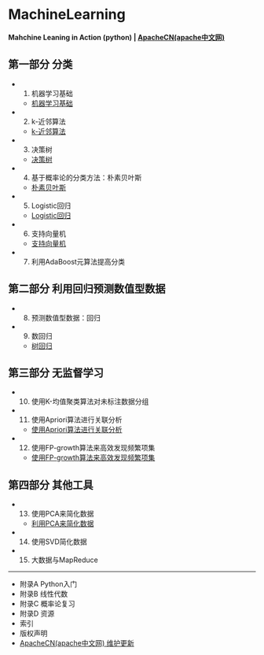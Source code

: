 # MachineLearning

**Mahchine Leaning in Action (python) | [ApacheCN(apache中文网)](http://www.apache.wiki/display/ML)**

## 第一部分  分类

* 1) 机器学习基础
    * [机器学习基础](./docs/1.机器学习基础.md)
* 2) k-近邻算法
    * [k-近邻算法](./docs/2.k-近邻算法.md)
* 3) 决策树
    * [决策树](./docs/3.决策树.md)
* 4) 基于概率论的分类方法：朴素贝叶斯
    * [朴素贝叶斯](./docs/4.朴素贝叶斯.md)
* 5) Logistic回归
    * [Logistic回归](./docs/5.Logistic回归.md)
* 6) 支持向量机
    * [支持向量机](./docs/6.支持向量机.md)
* 7) 利用AdaBoost元算法提高分类

## 第二部分  利用回归预测数值型数据

* 8) 预测数值型数据：回归
* 9) 数回归
    * [树回归](./docs/9.树回归.md)

## 第三部分  无监督学习

* 10) 使用K-均值聚类算法对未标注数据分组
* 11) 使用Apriori算法进行关联分析
   * [使用Apriori算法进行关联分析](./docs/11.使用Apriori算法进行关联分析.md)
* 12) 使用FP-growth算法来高效发现频繁项集
   * [使用FP-growth算法来高效发现频繁项集](./docs/12.使用FP-growth算法来高效发现频繁项集.md )

## 第四部分  其他工具

* 13) 使用PCA来简化数据
    * [利用PCA来简化数据](./docs/13.利用PCA来简化数据.md)
* 14) 使用SVD简化数据
* 15) 大数据与MapReduce

* * *

* 附录A Python入门
* 附录B 线性代数
* 附录C 概率论复习
* 附录D 资源
* 索引
* 版权声明
* [ApacheCN(apache中文网) 维护更新](http://www.apache.wiki/display/ML)